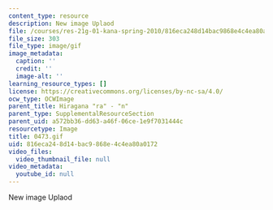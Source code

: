 ```yaml
---
content_type: resource
description: New image Uplaod
file: /courses/res-21g-01-kana-spring-2010/816eca248d14bac9868e4c4ea80a0172_0473.gif
file_size: 303
file_type: image/gif
image_metadata:
  caption: ''
  credit: ''
  image-alt: ''
learning_resource_types: []
license: https://creativecommons.org/licenses/by-nc-sa/4.0/
ocw_type: OCWImage
parent_title: Hiragana "ra" - "n"
parent_type: SupplementalResourceSection
parent_uid: a572bb36-dd63-a46f-06ce-1e9f7031444c
resourcetype: Image
title: 0473.gif
uid: 816eca24-8d14-bac9-868e-4c4ea80a0172
video_files:
  video_thumbnail_file: null
video_metadata:
  youtube_id: null
---
```

New image Uplaod
